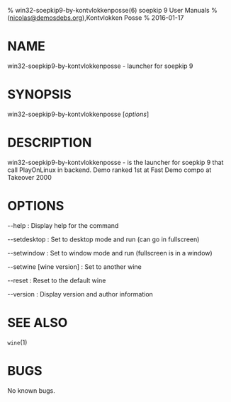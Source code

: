 % win32-soepkip9-by-kontvlokkenposse(6) soepkip 9 User Manuals
%  (nicolas@demosdebs.org),Kontvlokken Posse
% 2016-01-17

# NAME
win32-soepkip9-by-kontvlokkenposse - launcher for soepkip 9

# SYNOPSIS
win32-soepkip9-by-kontvlokkenposse [*options*]

# DESCRIPTION
win32-soepkip9-by-kontvlokkenposse - is the launcher for soepkip 9 that call PlayOnLinux in backend.
Demo ranked 1st at Fast Demo compo at Takeover 2000

# OPTIONS
\--help
:   Display help for the command

\--setdesktop
:   Set to desktop mode and run (can go in fullscreen)

\--setwindow
:   Set to window mode and run (fullscreen is in a window)

\--setwine [wine version]
:   Set to another wine

\--reset
:   Reset to the default wine

\--version
:   Display version and author information

# SEE ALSO
`wine`(1)

# BUGS
No known bugs.
